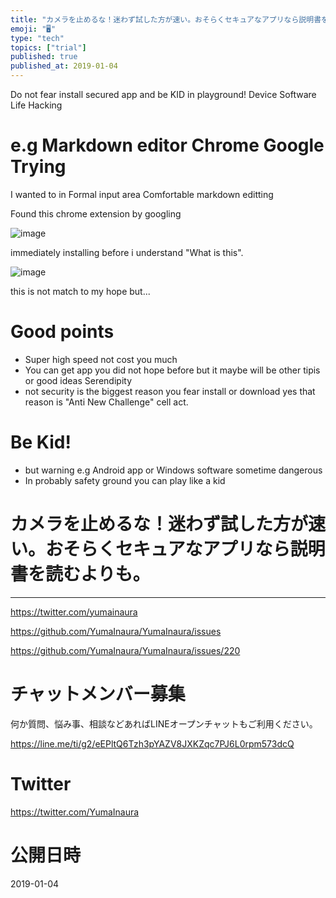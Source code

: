 ```yaml
---
title: "カメラを止めるな！迷わず試した方が速い。おそらくセキュアなアプリなら説明書を読むよりも。"
emoji: "🖥"
type: "tech"
topics: ["trial"]
published: true
published_at: 2019-01-04
---
```


Do not fear install secured app and be KID in playground! Device Software Life Hacking  

# e.g Markdown editor Chrome Google Trying

I wanted to in Formal input  area Comfortable markdown editting

Found this chrome extension by googling

![image](https://user-images.githubusercontent.com/13635059/50667094-17157180-0ffb-11e9-99a9-a3b801058275.png)

immediately installing before i understand "What is this".

![image](https://user-images.githubusercontent.com/13635059/50667113-33191300-0ffb-11e9-8f38-3c0428c931ec.png)

this is not match to my hope but...

# Good points

- Super high speed not cost you much
- You can get app you did not hope before but it maybe will be other tipis or good ideas Serendipity
- not security is the biggest reason you fear install or download yes that reason is "Anti New Challenge" cell act.

# Be Kid!

- but warning e.g Android app or Windows software sometime dangerous
- In probably safety ground you can play like a kid


# カメラを止めるな！迷わず試した方が速い。おそらくセキュアなアプリなら説明書を読むよりも。


---

https://twitter.com/yumainaura

https://github.com/YumaInaura/YumaInaura/issues


https://github.com/YumaInaura/YumaInaura/issues/220








<!-- Update From Qiita API -->

# チャットメンバー募集


何か質問、悩み事、相談などあればLINEオープンチャットもご利用ください。

https://line.me/ti/g2/eEPltQ6Tzh3pYAZV8JXKZqc7PJ6L0rpm573dcQ





# Twitter


https://twitter.com/YumaInaura


<!-- Update From Qiita API -->



# 公開日時

2019-01-04

